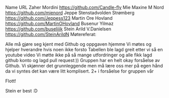 Name	URL
Zaher Mordini	https://github.com/Candle-fly
Mie Maxine M Nord	https://github.com/mienord
Jeppe Stenstadvolden Strømberg	https://github.com/Jeppess123
Martin Ore Hovland	https://github.com/MartinOHovland
Busenur Yilmaz	https://github.com/buseliiik
Stein Arild V.Danielsen	https://github.com/SteinArildN
Møtereferat:

Alle må gjøre seg kjent med Github og oppgaven hjemme
Vi møtes og hjelper hverandre hvis noen ikke forsto
Tabellen ble lagd greit etter vi så en youtube video Vi møtte ikke på så mange utfordringer og alle fikk lagd github konto og lagd pull request:))
Gruppen har en helt okay forsåelse av Github. Vi skjønner det grunnleggende men må lære oss mer på egen hånd da vi syntes det kan være litt komplisert. 2+ i forsåelse for gruppen vår

Flott!

Stein er best :D
